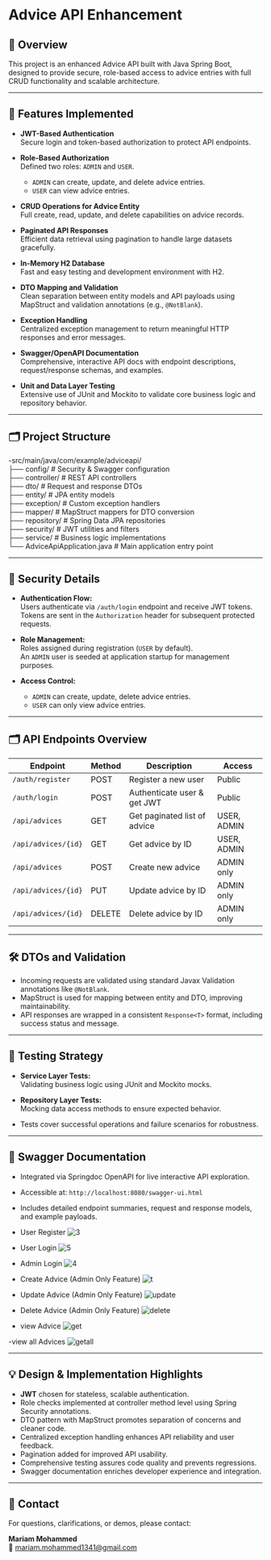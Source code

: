 # Advice API Enhancement

## 📌 Overview
This project is an enhanced Advice API built with Java Spring Boot, designed to provide secure, role-based access to advice entries with full CRUD functionality and scalable architecture.

---

## 🚀 Features Implemented

- **JWT-Based Authentication**  
  Secure login and token-based authorization to protect API endpoints.

- **Role-Based Authorization**  
  Defined two roles: `ADMIN` and `USER`.  
  - `ADMIN` can create, update, and delete advice entries.  
  - `USER` can view advice entries.

- **CRUD Operations for Advice Entity**  
  Full create, read, update, and delete capabilities on advice records.

- **Paginated API Responses**  
  Efficient data retrieval using pagination to handle large datasets gracefully.

- **In-Memory H2 Database**  
  Fast and easy testing and development environment with H2.

- **DTO Mapping and Validation**  
  Clean separation between entity models and API payloads using MapStruct and validation annotations (e.g., `@NotBlank`).

- **Exception Handling**  
  Centralized exception management to return meaningful HTTP responses and error messages.

- **Swagger/OpenAPI Documentation**  
  Comprehensive, interactive API docs with endpoint descriptions, request/response schemas, and examples.

- **Unit and Data Layer Testing**  
  Extensive use of JUnit and Mockito to validate core business logic and repository behavior.

---

## 🗂 Project Structure

-src/main/java/com/example/adviceapi/      
├── config/ # Security & Swagger configuration       
├── controller/ # REST API controllers      
├── dto/ # Request and response DTOs    
├── entity/ # JPA entity models     
├── exception/ # Custom exception handlers    
├── mapper/ # MapStruct mappers for DTO conversion    
├── repository/ # Spring Data JPA repositories    
├── security/ # JWT utilities and filters    
├── service/ # Business logic implementations      
└── AdviceApiApplication.java # Main application entry point



---

## 🔐 Security Details

- **Authentication Flow:**  
  Users authenticate via `/auth/login` endpoint and receive JWT tokens.  
  Tokens are sent in the `Authorization` header for subsequent protected requests.

- **Role Management:**  
  Roles assigned during registration (`USER` by default).  
  An `ADMIN` user is seeded at application startup for management purposes.

- **Access Control:**  
  - `ADMIN` can create, update, delete advice entries.  
  - `USER` can only view advice entries.

---

## 🗂 API Endpoints Overview

| Endpoint            | Method | Description                      | Access           |
|---------------------|--------|--------------------------------|------------------|
| `/auth/register`    | POST   | Register a new user             | Public           |
| `/auth/login`       | POST   | Authenticate user & get JWT    | Public           |
| `/api/advices`      | GET    | Get paginated list of advice   | USER, ADMIN      |
| `/api/advices/{id}` | GET    | Get advice by ID               | USER, ADMIN      |
| `/api/advices`      | POST   | Create new advice              | ADMIN only       |
| `/api/advices/{id}` | PUT    | Update advice by ID            | ADMIN only       |
| `/api/advices/{id}` | DELETE | Delete advice by ID            | ADMIN only       |

---

## 🛠 DTOs and Validation

- Incoming requests are validated using standard Javax Validation annotations like `@NotBlank`.
- MapStruct is used for mapping between entity and DTO, improving maintainability.
- API responses are wrapped in a consistent `Response<T>` format, including success status and message.

---

## 🧪 Testing Strategy

- **Service Layer Tests:**  
  Validating business logic using JUnit and Mockito mocks.

- **Repository Layer Tests:**  
  Mocking data access methods to ensure expected behavior.

- Tests cover successful operations and failure scenarios for robustness.

---

## 📖 Swagger Documentation

- Integrated via Springdoc OpenAPI for live interactive API exploration.
- Accessible at: `http://localhost:8080/swagger-ui.html`
- Includes detailed endpoint summaries, request and response models, and example payloads.

- User Register
![3](https://github.com/user-attachments/assets/b0b38d02-27d8-47a3-a6b1-3fa88190e725)

- User Login
![5](https://github.com/user-attachments/assets/e06e49a3-2946-4f95-9328-3945bf1babc9)

- Admin Login
![4](https://github.com/user-attachments/assets/ee11966b-541d-4820-b1c2-e88d223c3149)

- Create Advice (Admin Only Feature)
![t](https://github.com/user-attachments/assets/1d925a5f-073b-49db-89c7-2684637237c2)

- Update Advice (Admin Only Feature)
![update](https://github.com/user-attachments/assets/0fedd3a3-b6e2-4073-85ae-b64ae5dafd10)

- Delete Advice (Admin Only Feature)
![delete](https://github.com/user-attachments/assets/7041d877-152b-408d-8a8a-de5d1abd4352)

- view Advice 
![get](https://github.com/user-attachments/assets/e5d32b1f-cde7-4476-a7e5-8449095c240e)

-view all Advices
![getall](https://github.com/user-attachments/assets/000bc7d0-3f60-4ed8-8993-9a1e5b657115)


---

## 💡 Design & Implementation Highlights

- **JWT** chosen for stateless, scalable authentication.
- Role checks implemented at controller method level using Spring Security annotations.
- DTO pattern with MapStruct promotes separation of concerns and cleaner code.
- Centralized exception handling enhances API reliability and user feedback.
- Pagination added for improved API usability.
- Comprehensive testing assures code quality and prevents regressions.
- Swagger documentation enriches developer experience and integration.

---

## 📌 Contact

For questions, clarifications, or demos, please contact:

**Mariam Mohammed**  
📧 mariam.mohammed1341@gmail.com


